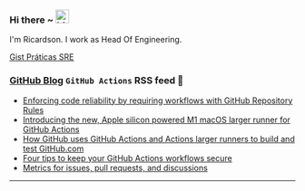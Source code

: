 ### Hi there ~ <img src="https://user-images.githubusercontent.com/1303154/88677602-1635ba80-d120-11ea-84d8-d263ba5fc3c0.gif" width="24px" alt="hi">

I'm Ricardson. I work as Head Of Engineering.

[Gist Práticas SRE](https://gist.github.com/r1w1s1/1ca63e1afb467410ddbb9081214a51ac)

### [GitHub Blog](https://github.blog/) `GitHub Actions` RSS feed 📖

<!--START_SECTION:feed-->
* [Enforcing code reliability by requiring workflows with GitHub Repository Rules](https:&#x2F;&#x2F;github.blog&#x2F;2023-10-11-enforcing-code-reliability-by-requiring-workflows-with-github-repository-rules&#x2F;)
* [Introducing the new, Apple silicon powered M1 macOS larger runner for GitHub Actions](https:&#x2F;&#x2F;github.blog&#x2F;2023-10-02-introducing-the-new-apple-silicon-powered-m1-macos-larger-runner-for-github-actions&#x2F;)
* [How GitHub uses GitHub Actions and Actions larger runners to build and test GitHub.com](https:&#x2F;&#x2F;github.blog&#x2F;2023-09-26-how-github-uses-github-actions-and-actions-larger-runners-to-build-and-test-github-com&#x2F;)
* [Four tips to keep your GitHub Actions workflows secure](https:&#x2F;&#x2F;github.blog&#x2F;2023-08-09-four-tips-to-keep-your-github-actions-workflows-secure&#x2F;)
* [Metrics for issues, pull requests, and discussions](https:&#x2F;&#x2F;github.blog&#x2F;2023-07-19-metrics-for-issues-pull-requests-and-discussions&#x2F;)
<!--END_SECTION:feed-->

---------

<!--
**r1williams/r1williams** is a ✨ _special_ ✨ repository because its `README.md` (this file) appears on your GitHub profile.


